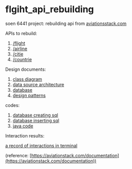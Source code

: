 # flgiht_api_rebuilding
soen 6441 project: rebuilding api from [aviationsstack.com](https://aviationstack.com/documentation)

APIs to rebuild:

1. [/flight](/documents/APIs/flights.md) 
2. [/airline](/documents/APIs/airlines.md)
3. [/citie](/documents/APIs/cities.md)
4. [/countrie](/documents/APIs/countries.md)
 
Design documents:

1. [class diagram](/documents/design_documents/class_diagram.md)
2. [data source architecture](/documents/design_documents/data_source.md)
3. [database](/documents/database_design/database_tables.md)
4. [design patterns](/documents/design_documents/design_patterns.md)
 
codes:
1. [database creating sql](/codes/sql/createTable.sql)
2. [database inserting sql](/codes/sql/insertTable.sql)
3. [java code](/codes/java)
 
Interaction results:

[a record of interactions in terminal](/documents/results/interactions.pdf)

(reference: [https://aviationstack.com/documentation](https://aviationstack.com/documentation))

    
    

